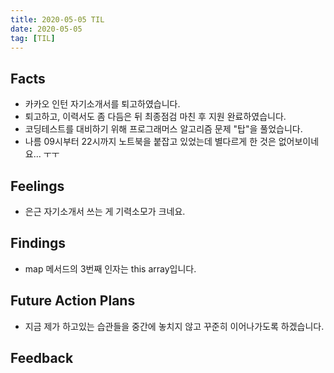 ```yaml
---
title: 2020-05-05 TIL
date: 2020-05-05
tag: [TIL]
---
```


## Facts

- 카카오 인턴 자기소개서를 퇴고하였습니다.
- 퇴고하고, 이력서도 좀 다듬은 뒤 최종점검 마친 후 지원 완료하였습니다.
- 코딩테스트를 대비하기 위해 프로그래머스 알고리즘 문제 "탑"을 풀었습니다.
- 나름 09시부터 22시까지 노트북을 붙잡고 있었는데 별다르게 한 것은 없어보이네요... ㅜㅜ

## Feelings

- 은근 자기소개서 쓰는 게 기력소모가 크네요.

## Findings

- map 메서드의 3번째 인자는 this array입니다.

## Future Action Plans

- 지금 제가 하고있는 습관들을 중간에 놓치지 않고 꾸준히 이어나가도록 하겠습니다.

## Feedback
